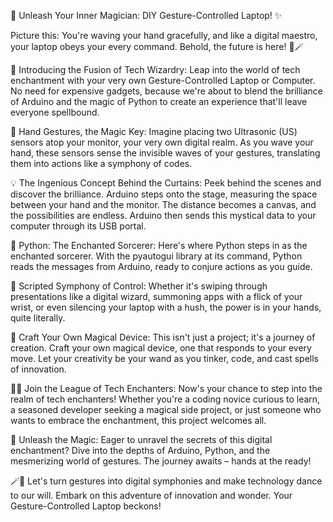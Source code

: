 🌟 Unleash Your Inner Magician: DIY Gesture-Controlled Laptop! ✨

Picture this: You're waving your hand gracefully, and like a digital maestro, your laptop obeys your every command. Behold, the future is here! 🎩🪄

🚀 Introducing the Fusion of Tech Wizardry:
Leap into the world of tech enchantment with your very own Gesture-Controlled Laptop or Computer. No need for expensive gadgets, because we're about to blend the brilliance of Arduino and the magic of Python to create an experience that'll leave everyone spellbound.

🤚 Hand Gestures, the Magic Key:
Imagine placing two Ultrasonic (US) sensors atop your monitor, your very own digital realm. As you wave your hand, these sensors sense the invisible waves of your gestures, translating them into actions like a symphony of codes.

💡 The Ingenious Concept Behind the Curtains:
Peek behind the scenes and discover the brilliance. Arduino steps onto the stage, measuring the space between your hand and the monitor. The distance becomes a canvas, and the possibilities are endless. Arduino then sends this mystical data to your computer through its USB portal.

🎩 Python: The Enchanted Sorcerer:
Here's where Python steps in as the enchanted sorcerer. With the pyautogui library at its command, Python reads the messages from Arduino, ready to conjure actions as you guide.

🔮 Scripted Symphony of Control:
Whether it's swiping through presentations like a digital wizard, summoning apps with a flick of your wrist, or even silencing your laptop with a hush, the power is in your hands, quite literally.

🔌 Craft Your Own Magical Device:
This isn't just a project; it's a journey of creation. Craft your own magical device, one that responds to your every move. Let your creativity be your wand as you tinker, code, and cast spells of innovation.

🧙‍♂️ Join the League of Tech Enchanters:
Now's your chance to step into the realm of tech enchanters! Whether you're a coding novice curious to learn, a seasoned developer seeking a magical side project, or just someone who wants to embrace the enchantment, this project welcomes all.

💌 Unleash the Magic:
Eager to unravel the secrets of this digital enchantment? Dive into the depths of Arduino, Python, and the mesmerizing world of gestures. The journey awaits – hands at the ready!

🪄🌌 Let's turn gestures into digital symphonies and make technology dance to our will. Embark on this adventure of innovation and wonder. Your Gesture-Controlled Laptop beckons!
